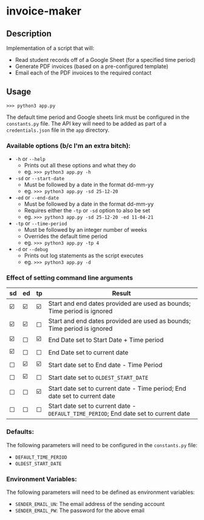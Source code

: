 # invoice-maker

## Description 

Implementation of a script that will:
- Read student records off of a Google Sheet (for a specified time period)
- Generate PDF invoices (based on a pre-configured template)
- Email each of the PDF invoices to the required contact

## Usage

```
>>> python3 app.py 
```

The default time period and Google sheets link must be configured in the `constants.py` file. The API key will need to be added as part of a `credentials.json` file in the `app` directory.

### Available options (b/c I'm an extra bitch):

- `-h` or `--help`
    - Prints out all these options and what they do
    - eg. ```>>> python3 app.py -h```
- `-sd` or `--start-date`
    - Must be followed by a date in the format dd-mm-yy
    - eg. ```>>> python3 app.py -sd 25-12-20```
- `-ed` or `--end-date`
    - Must be followed by a date in the format dd-mm-yy
    - Requires either the `-tp` or `-sd` option to also be set
    - eg. ```>>> python3 app.py -sd 25-12-20 -ed 11-04-21```
- `-tp` or `--time-period`
    - Must be followed by an integer number of weeks
    - Overrides the default time period
    - eg. ```>>> python3 app.py -tp 4```
- `-d` or `--debug`
    - Prints out log statements as the script executes
    - eg. ```>>> python3 app.py -d```

### Effect of setting command line arguments

sd | ed | tp | Result
----| ----| ----|-----
☑️ | ☑️ | ☑️ | Start and end dates provided are used as bounds; Time period is ignored
☑️ | ☑️ | ☐ | Start and end dates provided are used as bounds; Time period is ignored
☑️ | ☐ | ☑️ | End Date set to Start Date + Time period
☑️ | ☐ | ☐ | End Date set to current date
☐ | ☑️ | ☑️ | Start date set to End date - Time Period
☐ | ☑️ | ☐ | Start date set to `OLDEST_START_DATE` 
☐ | ☐ | ☑️ | Start date set to current date - Time period; End date set to current date
☐ | ☐ | ☐ | Start date set to current date - `DEFAULT_TIME_PERIOD`; End date set to current date


### Defaults:

The following parameters will need to be configured in the `constants.py` file:

- `DEFAULT_TIME_PERIOD`
- `OLDEST_START_DATE`

### Environment Variables:

The following parameters will need to be defined as environment variables:

- `SENDER_EMAIL_UN`: The email address of the sending account
- `SENDER_EMAIL_PW`: The password for the above email